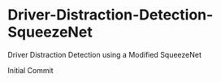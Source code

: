 # Driver-Distraction-Detection-SqueezeNet
Driver Distraction Detection using a Modified SqueezeNet

Initial Commit
